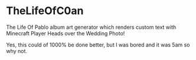 # TheLifeOfC0an
The Life Of Pablo album art generator which renders custom text with Minecraft Player Heads over the Wedding Photo!

Yes, this could of 1000% be done better, but I was bored and it was 5am so why not.
